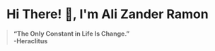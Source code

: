 <h1 align="center">Hi There! 👋, I'm Ali Zander Ramon</h1>


> **“The Only Constant in Life Is Change.”<br>-Heraclitus<br>**

<!---
Galaxiplan/Galaxiplan is a ✨ special ✨ repository because its `README.md` (this file) appears on your GitHub profile.
You can click the Preview link to take a look at your changes.
--->
